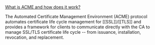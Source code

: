 [What is ACME and how does it work?](https://www.globalsign.com/en-sg/blog/what-is-acme)

The Automated Certificate Management Environment (ACME) protocol automates certificate life cycle management for [[SSL]]/[[TLS]] and provides a framework for clients to communicate directly with the CA to manage SSL/TLS certificate life cycle -- from issuance, installation, revocation, and replacement. 
